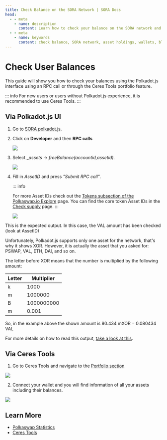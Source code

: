 ```yaml
---
title: Check Balance on the SORA Network | SORA Docs
head:
  - - meta
    - name: description
      content: Learn how to check your balance on the SORA network and view your asset holdings. Discover the different methods and tools available to check your balance, including wallets, block explorers, and other SORA network interfaces. Stay informed about your asset balances and track your holdings within the SORA ecosystem.
  - - meta
    - name: keywords
      content: check balance, SORA network, asset holdings, wallets, block explorers, SORA network interfaces, asset balances
---
```


# Check User Balances
This guide will show you how to check your balances using the
Polkadot.js interface using an RPC call or through the Ceres Tools
portfolio feature. 

::: info
For new users or users without Polkadot.js experience, it is
recommended to use Ceres Tools. 
:::

## Via Polkadot.js UI

1. Go to [SORA polkadot.js](https://polkadot.js.org/apps/?rpc=wss%3A%2F%2Fws.sora2.soramitsu.co.jp#/rpc).

2. Click on **Developer** and then **RPC calls**

   ![](.gitbook/assets/check-balance-rpc-calls.jpg)

3. Select \__assets_ → _freeBalance(accountid,assetid)_.

   ![](.gitbook/assets/check-balance-select.png)

4. Fill in _AssetID_ and press _"Submit RPC call"_.

   ::: info

   For more Asset IDs check out the [Tokens subsection of the Polkaswap.io Explore](https://polkaswap.io/#/explore/tokens) page. You can find the core token Asset IDs in the [Check supply](check-supply.md) page.
   :::

   ![](.gitbook/assets/check-balance-fill-in-asset-id.jpg)

This is the expected output. In this case, the VAL amount has been checked (look at AssetID)

Unfortunately, Polkadot.js supports only one asset for the network, that's why it shows XOR. However, it is actually the asset that you asked for: PSWAP, VAL, ETH, DAI, and so on.

The letter before XOR means that the number is multiplied by the following amount:

| Letter | Multiplier |
| ------ | ---------- |
| k      | 1000       |
| m      | 1000000    |
| B      | 1000000000 |
| m      | 0.001      |

So, in the example above the shown amount is 80.434 mXOR = 0.080434 VAL

For more details on how to read this output, [take a look at
this](check-supply.md#how-to-read-the-results).

## Via Ceres Tools

1. Go to Ceres Tools and navigate to the [Portfolio
   section](https://tools.cerestoken.io/portfolio)
   
  ![](/.gitbook/assets/tools-portfolio-connect-wallet.png)
  
2. Connect your wallet and you will find information of all your
     assets including their balances. 
	 
  ![](/.gitbook/assets/tools-portfolio.png)
  
  ## Learn More

- [Polkaswap Statistics](./statistics-polkaswap.md)
- [Ceres Tools](./ceres/tools.md)
